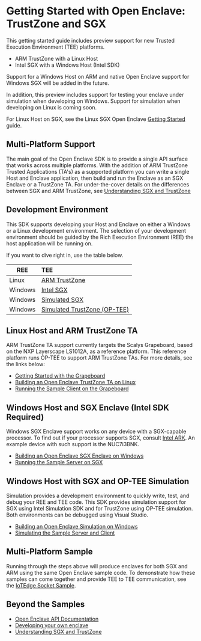 Getting Started with Open Enclave: TrustZone and SGX
=========================================

This getting started guide includes preview support for new Trusted Execution Environment (TEE) platforms.

* ARM TrustZone with a Linux Host
* Intel SGX with a Windows Host (Intel SDK)
  
Support for a Windows Host on ARM and native Open Enclave support for Windows SGX will be added in the future.

In addition, this preview includes support for testing your enclave under simulation when developing on Windows. 
Support for simulation when developing on Linux is coming soon.

For Linux Host on SGX, see the Linux SGX Open Enclave [Getting Started](../../docs/GettingStartedDocs/GettingStarted.md) guide.

## Multi-Platform Support

The main goal of the Open Enclave SDK is to provide a single API surface that works across multiple platforms.
With the addition of ARM TrustZone Trusted Applications (TA's) as a supported platform
you can write a single Host and Enclave application,
then build and run the Enclave as an SGX Enclave or a TrustZone TA. 
For under-the-cover details on the differences between SGX and ARM TrustZone, see [Understanding SGX and TrustZone](sgx_trustzone_arch.md)

## Development Environment

This SDK supports developing your Host and Enclave on either a Windows or a Linux development environment. 
The selection of your development environment should be guided by the Rich Execution Environment (REE) the host application will be running on. 

If you want to dive right in, use the table below.

| REE     | TEE                                               |
| ------- | :------------------------------------------------ |
| Linux   | [ARM TrustZone](linux_arm_dev.md)                    |
| Windows | [Intel SGX](win_sgx_dev.md)                          |
| Windows | [Simulated SGX](win_sgx_dev.md#sgx-simulation)                  |
| Windows | [Simulated TrustZone (OP-TEE)](win_sgx_dev.md#op-tee-simulation) |

## Linux Host and ARM TrustZone TA

ARM TrustZone TA support currently targets the Scalys Grapeboard, based on the NXP Layerscape LS1012A, as a reference platform. 
This reference platform runs OP-TEE to support ARM TrustZone TAs. For more details, see the links below: 

* [Getting Started with the Grapeboard](grapeboard.md)
* [Building an Open Enclave TrustZone TA on Linux](linux_arm_dev.md)
* [Running the Sample Client on the Grapeboard](sample_sockets.md#building-for-grapeboard)

## Windows Host and SGX Enclave (Intel SDK Required)

Windows SGX Enclave support works on any device with a SGX-capable processor.
To find out if your processor supports SGX, consult [Intel ARK](ark.inte.com). An example device with such support is the NUC7i3BNK.

* [Building an Open Enclave SGX Enclave on Windows](win_sgx_dev.md)
* [Running the Sample Server on SGX](sample_sockets.md#building-for-sgx)

## Windows Host with SGX and OP-TEE Simulation

Simulation provides a development environment to quickly write, test, and debug your REE and TEE code. 
This SDK provides simulation support for SGX using Intel Simulation SDK and for TrustZone using OP-TEE simulation.
Both environments can be debugged using Visual Studio.

* [Building an Open Enclave Simulation on Windows](win_sgx_dev.md#simulation)
* [Simulating the Sample Server and Client](sample_sockets.md#building-for-simulation)

## Multi-Platform Sample

Running through the steps above will produce enclaves for both SGX and ARM using the same Open Enclave sample code.
To demonstrate how these samples can come together and provide TEE to TEE communication, see the [IoTEdge Socket Sample](sample_edge_sockets.md).

## Beyond the Samples
* [Open Enclave API Documentation](openenclaveapi.md)
* [Developing your own enclave](new_platform_dev.md)
* [Understanding SGX and TrustZone](sgx_trustzone_arch.md)

